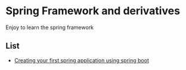 # Spring Framework and derivatives

Enjoy to learn the spring framework

## List

* [Creating your first spring application using spring boot](docs/spring/content/start-spring-with-spring-boot)
